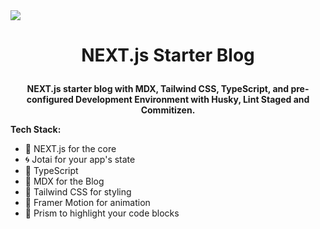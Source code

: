 <img src="https://og-image.vercel.app/**NEXT.js%20Starter%20Blog**%3Cbr%20%2F%3EStarter%20blog%20with%20MDX%2C%20Tailwind%20CSS%2C%20and%20TypeScript..png?theme=dark&md=1&fontSize=100px&images=https%3A%2F%2Fassets.vercel.com%2Fimage%2Fupload%2Ffront%2Fassets%2Fdesign%2Fhyper-bw-logo.svg" />

# <p align="center">NEXT.js Starter Blog</p>

<p align="center">
  <b>NEXT.js starter blog with MDX, Tailwind CSS, TypeScript, and pre-configured Development Environment with Husky, Lint Staged and Commitizen.</b>
</p>

**Tech Stack:**
- 👾 NEXT.js for the core
- 🌀 Jotai for your app's state
- 🧰 TypeScript
- 📝 MDX for the Blog
- 💅 Tailwind CSS for styling
- 🌠 Framer Motion for animation
- 💎 Prism to highlight your code blocks
